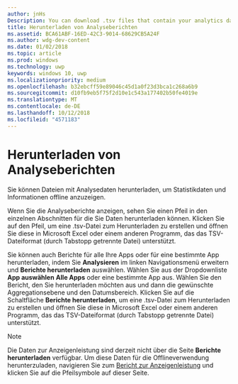 ```yaml
---
author: jnHs
Description: You can download .tsv files that contain your analytics data so that you can review your stats and info offline.
title: Herunterladen von Analyseberichten
ms.assetid: BCA61ABF-16ED-42C3-9014-68629CB5A24F
ms.author: wdg-dev-content
ms.date: 01/02/2018
ms.topic: article
ms.prod: windows
ms.technology: uwp
keywords: windows 10, uwp
ms.localizationpriority: medium
ms.openlocfilehash: b32ebcff59e89046c45d1a0f23d3bca1c268a6b9
ms.sourcegitcommit: d10fb9eb5f75f2d10e1c543a177402b50fe4019e
ms.translationtype: MT
ms.contentlocale: de-DE
ms.lasthandoff: 10/12/2018
ms.locfileid: "4571183"
---
```

# <a name="download-analytics-reports"></a>Herunterladen von Analyseberichten


Sie können Dateien mit Analysedaten herunterladen, um Statistikdaten und Informationen offline anzuzeigen.

Wenn Sie die Analyseberichte anzeigen, sehen Sie einen Pfeil in den einzelnen Abschnitten für die Sie Daten herunterladen können. Klicken Sie auf den Pfeil, um eine .tsv-Datei zum Herunterladen zu erstellen und öffnen Sie diese in Microsoft Excel oder einem anderen Programm, das das TSV-Dateiformat (durch Tabstopp getrennte Datei) unterstützt.

Sie können auch Berichte für alle Ihre Apps oder für eine bestimmte App herunterladen, indem Sie **Analysieren** im linken Navigationsmenü erweitern und **Berichte herunterladen** auswählen. Wählen Sie aus der Dropdownliste **App auswählen** **Alle Apps** oder eine bestimmte App aus. Wählen Sie den Bericht, den Sie herunterladen möchten aus und dann die gewünschte Aggregationsebene und den Datumsbereich. Klicken Sie auf die Schaltfläche **Berichte herunterladen**, um eine .tsv-Datei zum Herunterladen zu erstellen und öffnen Sie diese in Microsoft Excel oder einem anderen Programm, das das TSV-Dateiformat (durch Tabstopp getrennte Datei) unterstützt.

> [!NOTE]
> Die Daten zur Anzeigenleistung sind derzeit nicht über die Seite **Berichte herunterladen** verfügbar. Um diese Daten für die Offlineverwendung herunterzuladen, navigieren Sie zum [Bericht zur Anzeigenleistung](advertising-performance-report.md) und klicken Sie auf die Pfeilsymbole auf dieser Seite. 
